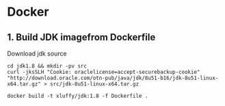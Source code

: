 Docker
======

## 1. Build JDK imagefrom Dockerfile

Download jdk source

```
cd jdk1.8 && mkdir -pv src
curl -jksSLH "Cookie: oraclelicense=accept-securebackup-cookie" "http://download.oracle.com/otn-pub/java/jdk/8u51-b16/jdk-8u51-linux-x64.tar.gz" > src/jdk-8u51-linux-x64.tar.gz
```

```
docker build -t xluffy/jdk:1.8 -f Dockerfile .
```
